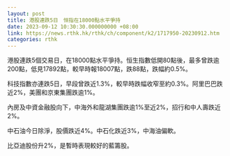 ```yaml
---
layout: post
title: 港股連跌5日　恒指在18000點水平爭持
date: 2023-09-12 10:30:30.000000000 +08:00
link: https://news.rthk.hk/rthk/ch/component/k2/1717950-20230912.htm
categories: rthk
---
```


港股連跌5個交易日，在18000點水平爭持。恒生指數低開80點後，最多曾跌逾200點，低見17892點，較早時報18007點，跌88點，跌幅約0.5%。

科技指數亦連跌5日，早段曾跌近1.3%，較早時跌幅收窄至約0.3%。阿里巴巴跌近2%，美團和京東集團跌逾1%。

內房及中資金融股向下，中海外和龍湖集團跌逾1%至近2%，招行和中人壽跌近2%。

中石油今日除淨，股價跌近4%。中石化跌近3%，中海油偏軟。

比亞迪股份升2%，是暫時表現較好的藍籌股。
